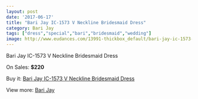 ```yaml
---
layout: post
date: '2017-06-17'
title: "Bari Jay IC-1573 V Neckline Bridesmaid Dress"
category: Bari Jay
tags: ["dress","special","bari","bridesmaid","wedding"]
image: http://www.eudances.com/13991-thickbox_default/bari-jay-ic-1573-v-neckline-bridesmaid-dress.jpg
---
```

Bari Jay IC-1573 V Neckline Bridesmaid Dress

On Sales: **$220**
<a href="https://www.eudances.com/en/bari-jay/4195-bari-jay-ic-1573-v-neckline-bridesmaid-dress.html"><amp-img layout="responsive" width="600" height="600" src="//www.eudances.com/13991-thickbox_default/bari-jay-ic-1573-v-neckline-bridesmaid-dress.jpg" alt="Bari Jay IC-1573 V Neckline Bridesmaid Dress 0" /></a>
<a href="https://www.eudances.com/en/bari-jay/4195-bari-jay-ic-1573-v-neckline-bridesmaid-dress.html"><amp-img layout="responsive" width="600" height="600" src="//www.eudances.com/13993-thickbox_default/bari-jay-ic-1573-v-neckline-bridesmaid-dress.jpg" alt="Bari Jay IC-1573 V Neckline Bridesmaid Dress 1" /></a>
<a href="https://www.eudances.com/en/bari-jay/4195-bari-jay-ic-1573-v-neckline-bridesmaid-dress.html"><amp-img layout="responsive" width="600" height="600" src="//www.eudances.com/13992-thickbox_default/bari-jay-ic-1573-v-neckline-bridesmaid-dress.jpg" alt="Bari Jay IC-1573 V Neckline Bridesmaid Dress 2" /></a>

Buy it: [Bari Jay IC-1573 V Neckline Bridesmaid Dress](https://www.eudances.com/en/bari-jay/4195-bari-jay-ic-1573-v-neckline-bridesmaid-dress.html "Bari Jay IC-1573 V Neckline Bridesmaid Dress")

View more: [Bari Jay](https://www.eudances.com/en/56-bari-jay "Bari Jay")